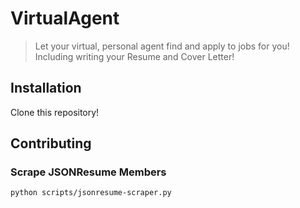 # VirtualAgent
> Let your virtual, personal agent find and apply to jobs for you! Including writing your Resume and Cover Letter!

## Installation

Clone this repository!

## Contributing

### Scrape JSONResume Members

```bash
python scripts/jsonresume-scraper.py
```

